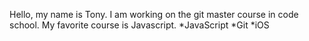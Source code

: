 Hello, my name is Tony. I am working on the git master course in code school.
My favorite course is Javascript.
*JavaScript
*Git
*iOS

